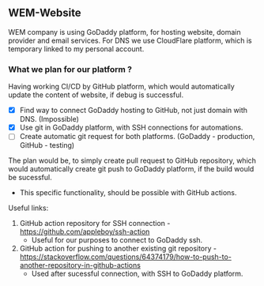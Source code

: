 ## WEM-Website

WEM company is using GoDaddy platform, for hosting website, domain provider and email services. For DNS we use CloudFlare platform, which is temporary linked to my personal account.

### What we plan for our platform ?
Having working CI/CD by GitHub platform, which would automatically update the content of website, if debug is successful.

- [x] Find way to connect GoDaddy hosting to GitHub, not just domain with DNS. (Impossible)
- [x] Use git in GoDaddy platform, with SSH connections for automations.
- [ ] Create automatic git request for both platforms. (GoDaddy - production, GitHub - testing)

The plan would be, to simply create pull request to GitHub repository, which would automatically create git push to GoDaddy platform, if the build would be sucessful.
- This specific functionality, should be possible with GitHub actions.

Useful links:
1. GitHub action repository for SSH connection - https://github.com/appleboy/ssh-action
    - Useful for our purposes to connect to GoDaddy ssh.
2. GitHub action for pushing to another existing git repository - https://stackoverflow.com/questions/64374179/how-to-push-to-another-repository-in-github-actions
    - Used after sucessful connection, with SSH to GoDaddy platform.
